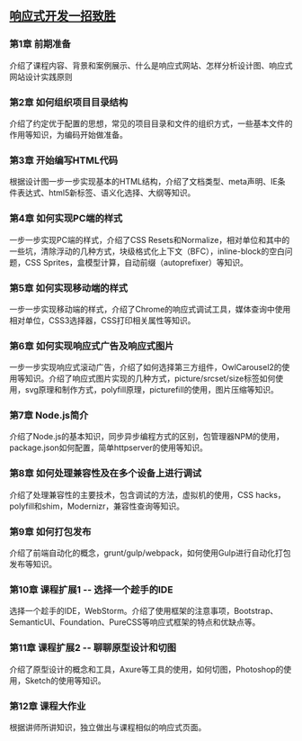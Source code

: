 
## [响应式开发一招致胜](http://coding.imooc.com/class/50.html)

### 第1章 前期准备
介绍了课程内容、背景和案例展示、什么是响应式网站、怎样分析设计图、响应式网站设计实践原则

### 第2章 如何组织项目目录结构
介绍了约定优于配置的思想，常见的项目目录和文件的组织方式，一些基本文件的作用等知识，为编码开始做准备。

### 第3章 开始编写HTML代码
根据设计图一步一步实现基本的HTML结构，介绍了文档类型、meta声明、IE条件表达式、html5新标签、语义化选择、大纲等知识。

### 第4章 如何实现PC端的样式
一步一步实现PC端的样式，介绍了CSS Resets和Normalize，相对单位和其中的一些坑，清除浮动的几种方式，块级格式化上下文（BFC），inline-block的空白问题，CSS Sprites，盒模型计算，自动前缀（autoprefixer）等知识。

### 第5章 如何实现移动端的样式
一步一步实现移动端的样式，介绍了Chrome的响应式调试工具，媒体查询中使用相对单位，CSS3选择器，CSS打印相关属性等知识。

### 第6章 如何实现响应式广告及响应式图片
一步一步实现响应式滚动广告，介绍了如何选择第三方组件，OwlCarousel2的使用等知识。介绍了响应式图片实现的几种方式，picture/srcset/size标签如何使用，svg原理和制作方式，polyfill原理，picturefill的使用，图片压缩等知识。

### 第7章 Node.js简介
介绍了Node.js的基本知识，同步异步编程方式的区别，包管理器NPM的使用，package.json如何配置，简单httpserver的使用等知识。

### 第8章 如何处理兼容性及在多个设备上进行调试
介绍了处理兼容性的主要技术，包含调试的方法，虚拟机的使用，CSS hacks，polyfill和shim，Modernizr，兼容性查询等知识。

### 第9章 如何打包发布
介绍了前端自动化的概念，grunt/gulp/webpack，如何使用Gulp进行自动化打包发布等知识。

### 第10章 课程扩展1 -- 选择一个趁手的IDE
选择一个趁手的IDE，WebStorm。介绍了使用框架的注意事项，Bootstrap、SemanticUI、Foundation、PureCSS等响应式框架的特点和优缺点等。

### 第11章 课程扩展2 -- 聊聊原型设计和切图
介绍了原型设计的概念和工具，Axure等工具的使用，如何切图，Photoshop的使用，Sketch的使用等知识。

### 第12章 课程大作业
根据讲师所讲知识，独立做出与课程相似的响应式页面。
